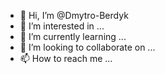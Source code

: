 - 👋 Hi, I’m @Dmytro-Berdyk
- 👀 I’m interested in ...
- 🌱 I’m currently learning ...
- 💞️ I’m looking to collaborate on ...
- 📫 How to reach me ...

<!---
Dmytro-Berdyk/Dmytro-Berdyk is a ✨ special ✨ repository because its `README.md` (this file) appears on your GitHub profile.
You can click the Preview link to take a look at your changes.
--->
